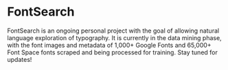 # FontSearch

FontSearch is an ongoing personal project with the goal of allowing natural language exploration of typography. It is currently in the data mining phase, with the font images and metadata of 1,000+ Google Fonts and 65,000+ Font Space fonts scraped and being processed for training. Stay tuned for updates!
